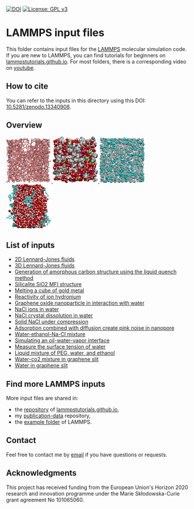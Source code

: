 [![DOI](https://zenodo.org/badge/314814105.svg)](https://zenodo.org/doi/10.5281/zenodo.13340907)
[![License: GPL v3](https://img.shields.io/badge/License-GPLv3-blue.svg)](https://www.gnu.org/licenses/gpl-3.0)

# LAMMPS input files

This folder contains input files for the [LAMMPS](https://www.lammps.org/)
molecular simulation code. If you are new to LAMMPS, you can find tutorials 
for beginners on [lammpstutorials.github.io](https://lammpstutorials.github.io/).
For most folders, there is a corresponding video
on [youtube](https://www.youtube.com/channel/UCLmK_9wpyLVpcP7BPgN6BIw). 

## How to cite

You can refer to the inputs in this directory using this
DOI: [10.5281/zenodo.13340908](https://zenodo.org/doi/10.5281/zenodo.13340907).

## Overview

<p float="left">
    <a href="inputs/amorphous-carbon/">
        <img src="inputs/amorphous-carbon/amorphous-carbon.png" width="24.5%" />
    </a>
    <a href="inputs/water-ethanol/">
        <img src="inputs/water-ethanol/water-ethanol.png" width="24.5%" />
    </a>
    <a href="inputs/3D-lennard-jones-fluid/">
        <img src="inputs/3D-lennard-jones-fluid/LJ.png" width="24.5%" />
    </a>
    <a href="inputs/water-toluene-interface/">
        <img src="inputs/water-toluene-interface/water-toluene.png" width="24.5%" />
    </a>
</p>

## List of inputs

* [2D Lennard-Jones fluids](inputs/2D-lennard-jones-fluid/)
* [3D Lennard-Jones fluids](inputs/3D-lennard-jones-fluid/)
* [Generation of amorphous carbon structure using the liquid quench method](inputs/amorphous-carbon/)
* [Silicalite SiO2 MFI structure](inputs/bulk-silicalite/)
* [Melting a cube of gold metal](inputs/melting-gold/)
* [Reactivity of ion hydronium](inputs/illustration-ion-hydronium/)
* [Graphene oxide nanoparticle in interaction with water](inputs/GO-nanoparticle/)
* [NaCl ions in water](inputs/nacl-solution/)
* [NaCl crystal dissolution in water](inputs/salt-dissolution-water/)
* [Solid NaCl under compression](inputs/solid-NaCl-under-compression/)
* [Adsorption combined with diffusion create pink noise in nanopore](inputs/reversibly-adsorbing-particles/)
* [Water-ethanol-Na-Cl mixture](inputs/water-ethanol/)
* [Simulating an oil-water-vapor interface](inputs/water-toluene-interface/)
* [Measure the surface tension of water](inputs/water-vapour/)
* [Liquid mixture of PEG, water, and ethanol](inputs/liquid-mixture-PEG-water-ethanol/)
* [Water-co2 mixture in graphene slit](inputs/water-co2-in-graphene-slit/)
* [Water in graphene slit](inputs/water-in-graphene-slit/)

## Find more LAMMPS inputs

More input files are shared in:
- the [repository](https://github.com/lammpstutorials/lammpstutorials-inputs) of [lammpstutorials.github.io](https://lammpstutorials.github.io/),
- my [publication-data](https://github.com/simongravelle/publication-data) repository,
- the [example folder](https://github.com/lammps/lammps/tree/develop/examples) of LAMMPS.

## Contact 

Feel free to contact me by [email](https://simongravelle.github.io/) if you have questions or requests.

## Acknowledgments ##

This project has received funding from the European
Union's Horizon 2020 research and innovation programme
under the Marie Skłodowska-Curie grant agreement No 101065060.
